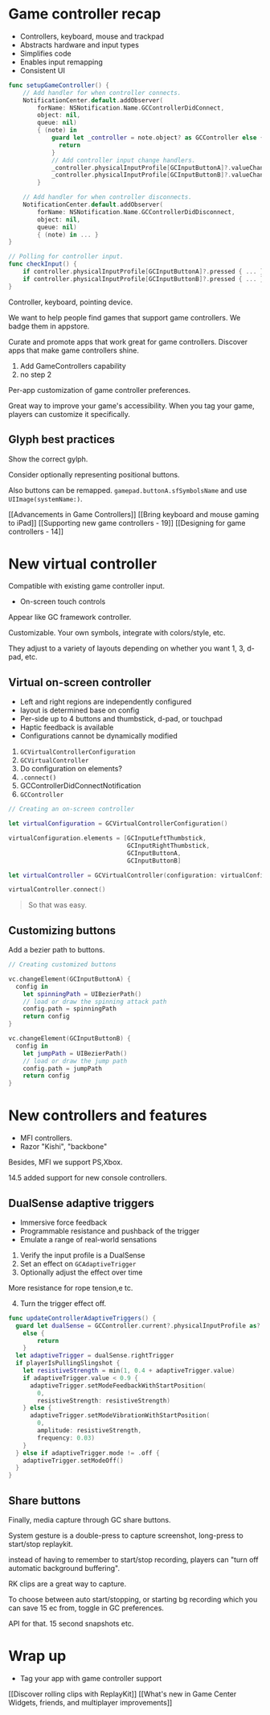 # Game controller recap

* Controllers, keyboard, mouse and trackpad
* Abstracts hardware and input types
* Simplifies code
* Enables input remapping
* Consistent UI

```swift
func setupGameController() {
    // Add handler for when controller connects.
    NotificationCenter.default.addObserver(
        forName: NSNotification.Name.GCControllerDidConnect,
        object: nil,
        queue: nil)
        { (note) in
            guard let _controller = note.object? as GCController else {
              return
            }
            // Add controller input change handlers.
            _controller.physicalInputProfile[GCInputButtonA]?.valueChangedHandler = { ... }
            _controller.physicalInputProfile[GCInputButtonB]?.valueChangedHandler = { ... }
        }

    // Add handler for when controller disconnects.
    NotificationCenter.default.addObserver(
        forName: NSNotification.Name.GCControllerDidDisconnect,
        object: nil,
        queue: nil)
        { (note) in ... }
}

// Polling for controller input.
func checkInput() {
    if controller.physicalInputProfile[GCInputButtonA]?.pressed { ... }
    if controller.physicalInputProfile[GCInputButtonB]?.pressed { ... }
}
```


Controller, keyboard, pointing device.

We want to help people find games that support game controllers.  We badge them in appstore.

Curate and promote apps that work great for game controllers.  Discover apps that make game controllers shine.

1.  Add GameControllers capability
2.  no step 2

Per-app customization of game controller preferences.

Great way to improve your game's accessibility.  When you tag your game, players can customize it specifically.

## Glyph best practices
Show the correct gylph.

Consider optionally representing positional buttons.

Also buttons can be remapped.  `gamepad.buttonA.sfSymbolsName` and use `UIImage(systemName:)`.

[[Advancements in Game Controllers]]
[[Bring keyboard and mouse gaming to iPad]]
[[Supporting new game controllers - 19]]
[[Designing for game controllers - 14]]

# New virtual controller
Compatible with existing game controller input.

* On-screen touch controls

Appear like GC framework controller.  

Customizable.  Your own symbols, integrate with colors/style, etc.

They adjust to a variety of layouts depending on whether you want 1, 3, d-pad, etc.

## Virtual on-screen controller
* Left and right regions are independently configured
* layout is determined base on config
* Per-side up to 4 buttons and thumbstick, d-pad, or touchpad
* Haptic feedback is available
* Configurations cannot be dynamically modified

1.  `GCVirtualControllerConfiguration`
2.  `GCVirtualController`
3.  Do configuration on elements?
4.  `.connect()`
5.  GCControllerDidConnectNotification
6.  `GCController`

```swift
// Creating an on-screen controller

let virtualConfiguration = GCVirtualControllerConfiguration()

virtualConfiguration.elements = [GCInputLeftThumbstick,
                                 GCInputRightThumbstick,
                                 GCInputButtonA,
                                 GCInputButtonB]

let virtualController = GCVirtualController(configuration: virtualConfiguration)

virtualController.connect()
```

> So that was easy.

## Customizing buttons
Add a bezier path to buttons.
```swift
// Creating customized buttons

vc.changeElement(GCInputButtonA) { 
  config in
    let spinningPath = UIBezierPath()
    // load or draw the spinning attack path
    config.path = spinningPath
    return config
}

vc.changeElement(GCInputButtonB) {
  config in
    let jumpPath = UIBezierPath()
    // load or draw the jump path
    config.path = jumpPath
    return config
}
```


# New controllers and features
* MFI controllers.
* Razor "Kishi", "backbone"

Besides, MFI we support PS,Xbox.  

14.5 added support for new console controllers.  

## DualSense adaptive triggers
* Immersive force feedback
* Programmable resistance and pushback of the trigger
* Emulate a range of real-world sensations

1.  Verify the input profile is a DualSense
2.  Set an effect on `GCAdaptiveTrigger`
3.  Optionally adjust the effect over time

More resistance for rope tension,e tc.

4.  Turn the trigger effect off.

```swift
func updateControllerAdaptiveTriggers() {
  guard let dualSense = GCController.current?.physicalInputProfile as? GCDualSenseGamepad
    else {
        return
    }
  let adaptiveTrigger = dualSense.rightTrigger
  if playerIsPullingSlingshot {
    let resistiveStrength = min(1, 0.4 + adaptiveTrigger.value)
    if adaptiveTrigger.value < 0.9 {
      adaptiveTrigger.setModeFeedbackWithStartPosition(
        0,
        resistiveStrength: resistiveStrength)
    } else {
      adaptiveTrigger.setModeVibrationWithStartPosition(
        0,
        amplitude: resistiveStrength,
        frequency: 0.03)
    }
  } else if adaptiveTrigger.mode != .off {
    adaptiveTrigger.setModeOff()
  }
}
```

## Share buttons

Finally, media capture through GC share buttons.

System gesture is a double-press to capture screenshot, long-press to start/stop replaykit.

instead of having to remember to start/stop recording, players can "turn off automatic background buffering".

RK clips are a great way to capture.

To choose between auto start/stopping, or starting bg recording which you can save 15 ec from, toggle in GC preferences.

API for that.  15 second snapshots etc.

# Wrap up
* Tag your app with game controller support

[[Discover rolling clips with ReplayKit]]
[[What's new in Game Center Widgets, friends, and multiplayer improvements]]




